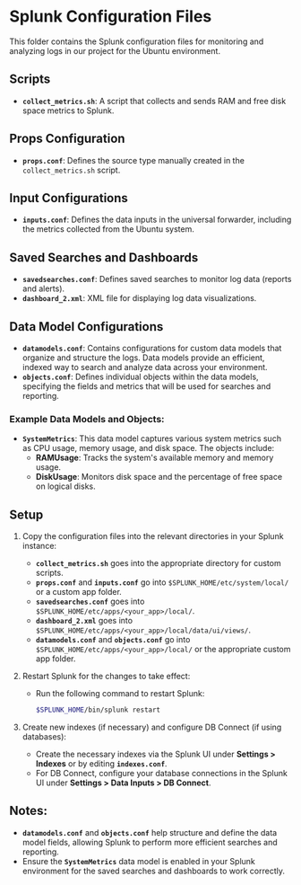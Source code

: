 # Splunk Configuration Files

This folder contains the Splunk configuration files for monitoring and analyzing logs in our project for the Ubuntu environment.

## Scripts
- **`collect_metrics.sh`**: A script that collects and sends RAM and free disk space metrics to Splunk.

## Props Configuration
- **`props.conf`**: Defines the source type manually created in the `collect_metrics.sh` script.

## Input Configurations
- **`inputs.conf`**: Defines the data inputs in the universal forwarder, including the metrics collected from the Ubuntu system.

## Saved Searches and Dashboards
- **`savedsearches.conf`**: Defines saved searches to monitor log data (reports and alerts).
- **`dashboard_2.xml`**: XML file for displaying log data visualizations.

## Data Model Configurations
- **`datamodels.conf`**: Contains configurations for custom data models that organize and structure the logs. Data models provide an efficient, indexed way to search and analyze data across your environment.
- **`objects.conf`**: Defines individual objects within the data models, specifying the fields and metrics that will be used for searches and reporting.

### Example Data Models and Objects:
- **`SystemMetrics`**: This data model captures various system metrics such as CPU usage, memory usage, and disk space. The objects include:
  - **RAMUsage**: Tracks the system's available memory and memory usage.
  - **DiskUsage**: Monitors disk space and the percentage of free space on logical disks.

## Setup
1. Copy the configuration files into the relevant directories in your Splunk instance:
   - **`collect_metrics.sh`** goes into the appropriate directory for custom scripts.
   - **`props.conf`** and **`inputs.conf`** go into `$SPLUNK_HOME/etc/system/local/` or a custom app folder.
   - **`savedsearches.conf`** goes into `$SPLUNK_HOME/etc/apps/<your_app>/local/`.
   - **`dashboard_2.xml`** goes into `$SPLUNK_HOME/etc/apps/<your_app>/local/data/ui/views/`.
   - **`datamodels.conf`** and **`objects.conf`** go into `$SPLUNK_HOME/etc/apps/<your_app>/local/` or the appropriate custom app folder.
   
2. Restart Splunk for the changes to take effect:
   - Run the following command to restart Splunk:
     ```bash
     $SPLUNK_HOME/bin/splunk restart
     ```

3. Create new indexes (if necessary) and configure DB Connect (if using databases):
   - Create the necessary indexes via the Splunk UI under **Settings > Indexes** or by editing **`indexes.conf`**.
   - For DB Connect, configure your database connections in the Splunk UI under **Settings > Data Inputs > DB Connect**.

## Notes:
- **`datamodels.conf`** and **`objects.conf`** help structure and define the data model fields, allowing Splunk to perform more efficient searches and reporting.
- Ensure the **`SystemMetrics`** data model is enabled in your Splunk environment for the saved searches and dashboards to work correctly.

